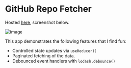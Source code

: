 # GitHub Repo Fetcher

Hosted [here](https://xari.github.io/github-repo-fetch/), screenshot below.

![image](https://github.com/user-attachments/assets/3dc47642-b2f5-4e53-a07c-d1785201a468)

This app demonstrates the following features that I find fun:

- Controlled state updates via `useReducer()`
- Paginated fetching of the data.
- Debounced event handlers with `lodash.debounce()`
